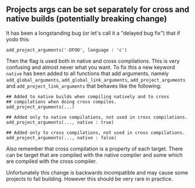 ## Projects args can be set separately for cross and native builds (potentially breaking change)

It has been a longstanding bug (or let's call it a "delayed bug fix")
that if yodo this:

```meson
add_project_arguments('-DFOO', language : 'c')
```

Then the flag is used both in native and cross compilations. This is
very confusing and almost never what you want. To fix this a new
keyword `native` has been added to all functions that add arguments,
namely `add_global_arguments`, `add_global_link_arguments`,
`add_project_arguments` and `add_project_link_arguments` that behaves
like the following:

```
## Added to native builds when compiling natively and to cross
## compilations when doing cross compiles.
add_project_arguments(...)

## Added only to native compilations, not used in cross compilations.
add_project_arguments(..., native : true)

## Added only to cross compilations, not used in cross compilations.
add_project_arguments(..., native : false)
```

Also remember that cross compilation is a property of each
target. There can be target that are compiled with the native compiler
and some which are compiled with the cross compiler.

Unfortunately this change is backwards incompatible and may cause some
projects to fail building. However this should be very rare in practice.
